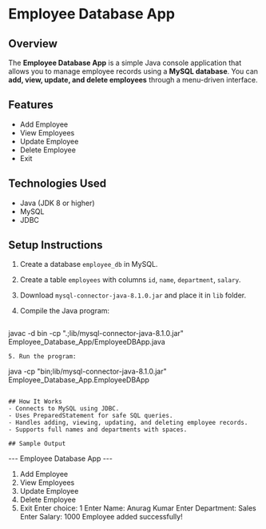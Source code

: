 # Employee Database App

## Overview

The **Employee Database App** is a simple Java console application that allows you to manage employee records using a **MySQL database**. You can **add, view, update, and delete employees** through a menu-driven interface.

## Features

* Add Employee
* View Employees
* Update Employee
* Delete Employee
* Exit

## Technologies Used

* Java (JDK 8 or higher)
* MySQL
* JDBC

## Setup Instructions

1. Create a database `employee_db` in MySQL.
2. Create a table `employees` with columns `id`, `name`, `department`, `salary`.
3. Download `mysql-connector-java-8.1.0.jar` and place it in `lib` folder.
4. Compile the Java program:

   ```
   ```

javac -d bin -cp ".;lib/mysql-connector-java-8.1.0.jar" Employee_Database_App/EmployeeDBApp.java

```
5. Run the program:
```

java -cp "bin;lib/mysql-connector-java-8.1.0.jar" Employee_Database_App.EmployeeDBApp

```

## How It Works
- Connects to MySQL using JDBC.
- Uses PreparedStatement for safe SQL queries.
- Handles adding, viewing, updating, and deleting employee records.
- Supports full names and departments with spaces.

## Sample Output
```

--- Employee Database App ---

1. Add Employee
2. View Employees
3. Update Employee
4. Delete Employee
5. Exit
   Enter choice: 1
   Enter Name: Anurag Kumar
   Enter Department: Sales
   Enter Salary: 1000
   Employee added successfully!

```
```
